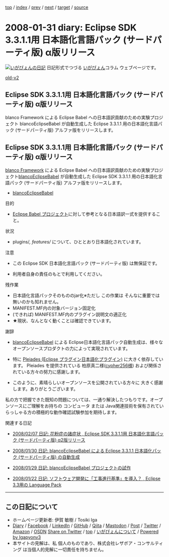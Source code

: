 [top](../index.html) 
 / [index](index.html) 
 / [prev](ig080130.html) 
 / [next](ig080203.html) 
 / [target](https://www.igapyon.jp/igapyon/diary/2008/ig080131.html) 
 / [source](https://github.com/igapyon/diary/blob/master/2008/ig080131.src.md) 

2008-01-31 diary: Eclipse SDK 3.3.1.1用 日本語化言語パック (サードパーティ版) α版リリース
=====================================================================================================
[![いがぴょんの日記](https://www.igapyon.jp/igapyon/diary/images/iga200306s.jpg "いがぴょん")](https://www.igapyon.jp/igapyon/diary/memo/memoigapyon.html) 日記形式でつづる [いがぴょん](https://www.igapyon.jp/igapyon/diary/memo/memoigapyon.html)コラム ウェブページです。

[old-v2](ig080131-orig.html)

## Eclipse SDK 3.3.1.1用 日本語化言語パック (サードパーティ版) α版リリース

blanco Framework による Eclipse Babel への日本語訳貢献のための実験プロジェクト blancoEclipseBabel が自動生成した Eclipse 3.3.1.1 用の日本語化言語パック (サードパーティ版) アルファ版をリリースします。


## Eclipse SDK 3.3.1.1用 日本語化言語パック (サードパーティ版) α版リリース

[blanco Framework](https://www.igapyon.jp/blanco/blanco.ja.html) による Eclipse Babel への日本語訳貢献のための実験プロジェクト[blancoEclipseBabel](https://www.igapyon.jp/blanco/blancoeclipsebabel.html) が自動生成した Eclipse SDK 3.3.1.1 用の日本語化言語パック
(サードパーティ版) アルファ版をリリースします。

* [blancoEclipseBabel](https://www.igapyon.jp/blanco/blancoeclipsebabel.html)

目的

* [Eclipse Babel プロジェクト](http://www.eclipse.org/babel/)に対して参考となる日本語訳一式を提供すること。

状況

* plugins/*, features/* について、ひととおり日本語化されています。

注意

* この Eclipse SDK 日本語化言語パック (サードパーティ版) は無保証です。
  
* 利用者自身の責任のもとで利用してください。

残作業

* 日本語化言語パックそのもののjar化※ただし この作業は そんなに重要では無いのかも知れません。
* MANIFEST.MF内の対象バージョン固定化
* (できれば) MANIFEST.MF内のプラグイン説明文の適正化
* ★現状、なんとなく動くことは確認できています。

謝辞

* [blancoEclipseBabel](https://www.igapyon.jp/blanco/blancoeclipsebabel.html) による Eclipse日本語化言語パック自動生成は、様々なオープンソースプロダクトの力によって実現されています。
  
* 特に [Pleiades (Eclipse プラグイン日本語化プラグイン)](http://mergedoc.sourceforge.jp/pleiades.html) に大きく依存しています。
  Pleiades を提供されている 柏原真二様([cypher256様](http://d.hatena.ne.jp/cypher256/)) および関係されている方々の努力に感謝します。
  
* このように、素晴らしいオープンソースを公開されている方々に 大きく感謝します。ありがとうございます。

私の方で把握できた既知の問題については、一通り解決したつもりです。オープンソースにご理解をお持ちの コンピュータ または Java関連技術を保有されていらっしゃる方の積極的な動作確認試験参加を期待します。

関連する日記

* [2008/02/07 日記: 花粉症の諸症状 , Eclipse SDK 3.3.1.1用 日本語化言語パック (サードパーティ版) α2版リリース](ig080207.html)
  
* [2008/01/30 日記: blancoEclipseBabel による Eclipse 3.3.1.1 日本語化パック (サードパーティ版)
  の自動生成](ig080130.html)
  
* [2008/01/29 日記: blancoEclipseBabel プロジェクトの試作](ig080129.html)
  
* [2008/01/22 日記: ソフトウェア開発に「工事進行基準」を導入？ , Eclipse 3.3用の Language Pack](ig080122.html)


----------------------------------------------------------------------------------------------------

## この日記について

* ホームページ更新者: 伊賀 敏樹 / Tosiki Iga
* [Diary](https://www.igapyon.jp/igapyon/diary/) / [Facebook](https://www.facebook.com/igapyon) / [LinkedIn](https://www.linkedin.com/in/toshikiiga) / [GitHub](https://github.com/igapyon) / [Qiita](https://qiita.com/igapyon) / [Mastodon](https://social.vivaldi.net/@igapyon) / [Post](https://post.news/igapyon) / [Twitter](https://twitter.com/ToshikiIga) / [Amazon](https://www.amazon.co.jp/%E4%BC%8A%E8%B3%80-%E6%95%8F%E6%A8%B9/e/B004LTQWCQ) / [OSDN](https://ja.osdn.net/users/iga/)
[Share on Twitter](https://twitter.com/intent/tweet?hashtags=igapyon%2Cdiary%2C%E3%81%84%E3%81%8C%E3%81%B4%E3%82%87%E3%82%93&text=Eclipse+SDK+3.3.1.1%E7%94%A8+%E6%97%A5%E6%9C%AC%E8%AA%9E%E5%8C%96%E8%A8%80%E8%AA%9E%E3%83%91%E3%83%83%E3%82%AF+%28%E3%82%B5%E3%83%BC%E3%83%89%E3%83%91%E3%83%BC%E3%83%86%E3%82%A3%E7%89%88%29+%CE%B1%E7%89%88%E3%83%AA%E3%83%AA%E3%83%BC%E3%82%B9&url=https%3A%2F%2Fwww.igapyon.jp%2Figapyon%2Fdiary%2F2008%2Fig080131.html) / [top](../index.html) / [いがぴょんについて](https://www.igapyon.jp/igapyon/diary/memo/memoigapyon.html) / [Powered by Igapyonv3](https://github.com/igapyon/igapyonv3)
* 本サイトの見解は、私 個人のものであり、株式会社レザボア・コンサルティング は当個人的見解に一切責任を持ちません。 
